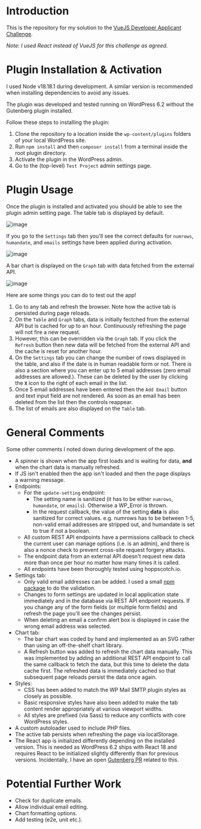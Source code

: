 # Introduction

This is the repository for my solution to the [VueJS Developer Applicant Challenge](https://awesomemotive.com/vuejs-developer-applicant-challenge/).

*Note: I used React instead of VueJS for this challenge as agreed.*

# Plugin Installation & Activation

I used Node v18.18.1 during development. A similar version is recommended when installing dependencies to avoid any issues.

The plugin was developed and tested running on WordPress 6.2 without the Gutenberg plugin installed.

Follow these steps to installing the plugin:
1. Clone the repository to a location inside the `wp-content/plugins` folders of your local WordPress site.
2. Run `npm install` and then `composer install` from a terminal inside the root plugin directory.
3. Activate the plugin in the WordPress admin.
4. Go to the (top-level) `Test Project` admin settings page.

# Plugin Usage

Once the plugin is installed and activated you should be able to see the plugin admin setting page. The table tab is displayed by default.

![image](https://user-images.githubusercontent.com/1482075/233091050-51a69054-7065-448a-a5ab-ed79e7f68255.png)

If you go to the `Settings` tab then you'll see the correct defaults for `numrows`, `humandate`, and `emails` settings have been applied during activation.

![image](https://user-images.githubusercontent.com/1482075/233091450-fb4b892f-f8ca-4cc2-8b0a-9ffa19ff6807.png)

A bar chart is displayed on the `Graph` tab with data fetched from the external API.

![image](https://user-images.githubusercontent.com/1482075/233091856-8dce3358-10c4-48c8-a1b9-d0f782586bbe.png)

Here are some things you can do to test out the app!

1. Go to any tab and refresh the browser. Note how the active tab is persisted during page reloads.
2. On the `Table` and `Graph` tabs, data is initially fectched from the external API but is cached for up to an hour. Continuously refreshing the page will not fire a new request.
3. However, this can be overridden via the `Graph` tab. If you click the `Refresh` button then new data will be fetched from the external API and the cache is reset for another hour.
4. On the `Settings` tab you can change the number of rows displayed in the table, and also if the date is in human readable form or not. There is also a section where you can enter up to 5 email addresses (zero email addresses are allowed.). These can be deleted by the user by clicking the **`X`** icon to the right of each email in the list.
5. Once 5 email addresses have been entered then the `Add Email` button and text input field are not rendered. As soon as an email has been deleted from the list then the controls reappear.
6. The list of emails are also displayed on the `Table` tab.

# General Comments

Some other comments I noted down during development of the app.

- A spinner is shown when the app first loads and is waiting for data, **and** when the chart data is manually refreshed.
- If JS isn't enabled then the app isn't loaded and then the page displays a warning message.
- Endpoints:
  - For the `update-setting` endpoint:
    - The setting name is sanitized (it has to be either `numrows`, `humandate`, or `emails`). Otherwise a WP_Error is thrown.
    - In the request callback, the value of the setting **data** is also sanitized for correct values. e.g. numrows has to be between 1-5, non-valid email addresses are stripped out, and humandate is set to true if not a boolean.
  - All custom REST API endpoints have a permissions callback to check the current user can manage options (i.e. is an admin), and there is also a nonce check to prevent cross-site request forgery attacks.
  - The endpoint data from an external API doesn't request new data more than once per hour no matter how many times it is called.
  - All endpoints have been thoroughly tested using hoppscotch.io.
- Settings tab:
  - Only valid email addresses can be added. I used a small [npm package](https://www.npmjs.com/package/email-validator) to do the validation.
  - Changes to form settings are updated in local application state immediately and in the database via REST API endpoint requests. If you change any of the form fields (or multiple form fields) and refresh the page you'll see the changes persist.
  - When deleting an email a confirm alert box is displayed in case the wrong email address was selected.
- Chart tab:
  - The bar chart was coded by hand and implemented as an SVG rather than using an off-the-shelf chart library.
  - A Refresh button was added to refresh the chart data manually. This was implemented by adding an additional REST API endpoint to call the same callback to fetch the data, but this time to delete the data cache first. The refreshed data is immediately cached so that subsequent page reloads persist the data once again.
- Styles:
  - CSS has been added to match the WP Mail SMTP plugin styles as closely as possible.
  - Basic responsive styles have also been added to make the tab content render appropriately at various viewport widths.
  - All styles are prefixed (via Sass) to reduce any conflicts with core WordPress styles.
- A custom autoloader used to include PHP files.
- The active tab persists when refreshing the page via localStorage.
- The React app is initialized differently depending on the installed version. This is needed as WordPress 6.2 ships with React 18 and requires React to be initialized slightly differently than for previous versions. Incidentally, I have an open [Gutenberg PR](https://github.com/WordPress/gutenberg/pull/49312) related to this.

# Potential Further Work

- Check for duplicate emails.
- Allow individual email editing.
- Chart formatting options.
- Add testing (e2e, unit etc.).
